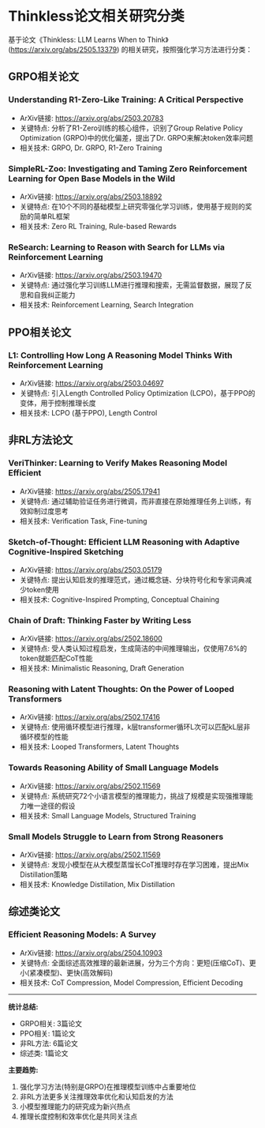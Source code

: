 # Thinkless论文相关研究分类

基于论文《Thinkless: LLM Learns When to Think》(https://arxiv.org/abs/2505.13379) 的相关研究，按照强化学习方法进行分类：

## GRPO相关论文

### Understanding R1-Zero-Like Training: A Critical Perspective
- ArXiv链接: https://arxiv.org/abs/2503.20783
- 关键特点: 分析了R1-Zero训练的核心组件，识别了Group Relative Policy Optimization (GRPO)中的优化偏差，提出了Dr. GRPO来解决token效率问题
- 相关技术: GRPO, Dr. GRPO, R1-Zero Training

### SimpleRL-Zoo: Investigating and Taming Zero Reinforcement Learning for Open Base Models in the Wild
- ArXiv链接: https://arxiv.org/abs/2503.18892
- 关键特点: 在10个不同的基础模型上研究零强化学习训练，使用基于规则的奖励的简单RL框架
- 相关技术: Zero RL Training, Rule-based Rewards

### ReSearch: Learning to Reason with Search for LLMs via Reinforcement Learning
- ArXiv链接: https://arxiv.org/abs/2503.19470
- 关键特点: 通过强化学习训练LLM进行推理和搜索，无需监督数据，展现了反思和自我纠正能力
- 相关技术: Reinforcement Learning, Search Integration

## PPO相关论文

### L1: Controlling How Long A Reasoning Model Thinks With Reinforcement Learning
- ArXiv链接: https://arxiv.org/abs/2503.04697
- 关键特点: 引入Length Controlled Policy Optimization (LCPO)，基于PPO的变体，用于控制推理长度
- 相关技术: LCPO (基于PPO), Length Control

## 非RL方法论文

### VeriThinker: Learning to Verify Makes Reasoning Model Efficient
- ArXiv链接: https://arxiv.org/abs/2505.17941
- 关键特点: 通过辅助验证任务进行微调，而非直接在原始推理任务上训练，有效抑制过度思考
- 相关技术: Verification Task, Fine-tuning

### Sketch-of-Thought: Efficient LLM Reasoning with Adaptive Cognitive-Inspired Sketching
- ArXiv链接: https://arxiv.org/abs/2503.05179
- 关键特点: 提出认知启发的推理范式，通过概念链、分块符号化和专家词典减少token使用
- 相关技术: Cognitive-Inspired Prompting, Conceptual Chaining

### Chain of Draft: Thinking Faster by Writing Less
- ArXiv链接: https://arxiv.org/abs/2502.18600
- 关键特点: 受人类认知过程启发，生成简洁的中间推理输出，仅使用7.6%的token就能匹配CoT性能
- 相关技术: Minimalistic Reasoning, Draft Generation

### Reasoning with Latent Thoughts: On the Power of Looped Transformers
- ArXiv链接: https://arxiv.org/abs/2502.17416
- 关键特点: 使用循环模型进行推理，k层transformer循环L次可以匹配kL层非循环模型的性能
- 相关技术: Looped Transformers, Latent Thoughts

### Towards Reasoning Ability of Small Language Models
- ArXiv链接: https://arxiv.org/abs/2502.11569
- 关键特点: 系统研究72个小语言模型的推理能力，挑战了规模是实现强推理能力唯一途径的假设
- 相关技术: Small Language Models, Structured Training

### Small Models Struggle to Learn from Strong Reasoners
- ArXiv链接: https://arxiv.org/abs/2502.11569
- 关键特点: 发现小模型在从大模型蒸馏长CoT推理时存在学习困难，提出Mix Distillation策略
- 相关技术: Knowledge Distillation, Mix Distillation

## 综述类论文

### Efficient Reasoning Models: A Survey
- ArXiv链接: https://arxiv.org/abs/2504.10903
- 关键特点: 全面综述高效推理的最新进展，分为三个方向：更短(压缩CoT)、更小(紧凑模型)、更快(高效解码)
- 相关技术: CoT Compression, Model Compression, Efficient Decoding

---

**统计总结:**
- GRPO相关: 3篇论文
- PPO相关: 1篇论文  
- 非RL方法: 6篇论文
- 综述类: 1篇论文

**主要趋势:**
1. 强化学习方法(特别是GRPO)在推理模型训练中占重要地位
2. 非RL方法更多关注推理效率优化和认知启发的方法
3. 小模型推理能力的研究成为新兴热点
4. 推理长度控制和效率优化是共同关注点